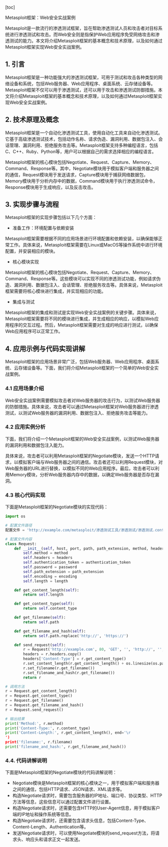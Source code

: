 
[toc]                    
                
                
Metasploit框架：Web安全实战案例

Metasploit是一款流行的渗透测试框架，旨在帮助渗透测试人员和攻击者对目标系统进行渗透测试和攻击。而Web安全则是指保护Web应用程序免受网络攻击和渗透测试的能力。本文将介绍Metasploit框架的基本概念和技术原理，以及如何通过Metasploit框架实现Web安全实战案例。

## 1. 引言

Metasploit框架是一种功能强大的渗透测试框架，可用于测试和攻击各种类型的网络设备和系统，包括Web服务器、Web应用程序、桌面系统、云存储设备等。Metasploit框架不仅可以用于渗透测试，还可以用于攻击和渗透测试防御措施。本文将介绍Metasploit框架的基本概念和技术原理，以及如何通过Metasploit框架实现Web安全实战案例。

## 2. 技术原理及概念

Metasploit框架是一个自动化渗透测试工具，使用自动化工具来自动化渗透测试。它基于高级渗透测试技术，包括动作名称、请求伪造、漏洞利用、数据包注入、会话管理、漏洞利用、拒绝服务攻击等。Metasploit框架支持多种编程语言，包括C、C++、Ruby、Python等，用户可以根据自己的需求选择相应的编程语言。

Metasploit框架的核心模块包括Negotiate、Request、Capture、Memory、Command、Response等。其中，Negotiate模块用于模拟客户端和服务器之间的通信，Request模块用于发送请求，Capture模块用于捕获网络数据包，Memory模块用于分析内存中的数据，Command模块用于执行渗透测试命令，Response模块用于生成响应，以及反击攻击。

## 3. 实现步骤与流程

Metasploit框架的实现步骤包括以下几个方面：

- 准备工作：环境配置与依赖安装

Metasploit框架需要根据不同的应用场景进行环境配置和依赖安装，以确保能够正常工作。具体来说，Metasploit框架需要在Linux或MacOS等操作系统中进行环境配置，并安装相应的模块。

- 核心模块实现

Metasploit框架的核心模块包括Negotiate、Request、Capture、Memory、Command、Response等。这些模块可以实现不同的渗透测试功能，例如请求伪造、漏洞利用、数据包注入、会话管理、拒绝服务攻击等。具体来说，Metasploit框架需要将核心模块进行集成，并实现相应的功能。

- 集成与测试

Metasploit框架的集成和测试是实现Web安全实战案例的关键步骤。具体来说，Metasploit框架需要将不同的模块进行集成，并生成相应的响应，以模拟Web应用程序的交互过程。然后，Metasploit框架需要对生成的响应进行测试，以确保Web应用程序可以正常工作。

## 4. 应用示例与代码实现讲解

Metasploit框架的应用场景非常广泛，包括Web服务器、Web应用程序、桌面系统、云存储设备等。下面，我们将介绍Metasploit框架的一个简单的Web安全实战案例。

### 4.1 应用场景介绍

Web安全实战案例需要模拟攻击者对Web服务器的攻击行为，以测试Web服务器的防御措施。具体来说，攻击者可以通过Metasploit框架对Web服务器进行渗透测试，以测试Web服务器的漏洞利用、数据包注入、拒绝服务攻击等能力。

### 4.2 应用实例分析

下面，我们将介绍一个Metasploit框架的Web安全实战案例，以测试Web服务器的漏洞利用和数据包注入能力。

具体来说，攻击者可以利用Metasploit框架的Negotiate模块，发送一个HTTP请求，以模拟客户端与Web服务器之间的通信。攻击者还可以利用Request模块，对Web服务器的URL进行替换，以模拟不同的Web应用程序。最后，攻击者可以利用Memory模块，分析Web服务器内存中的数据，以确定Web服务器是否存在漏洞。

### 4.3 核心代码实现

下面是Metasploit框架的Negotiate模块的实现代码：

```python
import os

# 配置文件路径
配置文件 = 'http://example.com/metasploit/渗透测试工具/渗透测试/渗透测试.conf'

# 配置文件内容
class Request:
    def __init__(self, host, port, path, path_extension, method, headers, encoding, headers_ authentication_token, password, authentication_token_ length, path_padding):
        self.method = method
        self.headers = headers
        self.authentication_token = authentication_token
        self.password = password
        self.path_extension = path_extension
        self.encoding = encoding
        self.length = length

    def get_content_length(self):
        return self.length

    def get_content_type(self):
        return self.content_type

    def get_filename(self):
        return self.path

    def get_filename_and_hash(self):
        return self.path.replace('http://', 'https://')

    def send_request(self):
        r = Request('http://example.com', 80, 'GET', '', 'http://', '', '', '', '', '')
        headers = r.headers.copy()
        headers['Content-Type'] = r.get_content_type()
        r.set_content_length(r.get_content_length() + os.linesize(os.path.getctime()) + 200)
        r.set_filename(r.get_filename())
        r.set_filename_and_hash(r.get_filename())
        return r

# 调用方法
r = Request.get_content_length()
r = Request.get_content_type()
r = Request.get_filename()
r = Request.get_filename_and_hash()
r = Request.send_request()

# 输出结果
print('Method:', r.method)
print('Content-Type:', r.content_type)
print('Content-Length:', r.get_content_length(), end='\r
')
print('filename:', r.filename)
print('filename_and_hash:', r.get_filename_and_hash())
```

### 4.4. 代码讲解说明

下面是Metasploit框架的Negotiate模块的代码讲解说明：

- Negotiate模块是Metasploit框架的核心模块之一，用于模拟客户端和服务器之间的通信，包括HTTP请求、JSON请求、XML请求等。
- 构造Negotiate请求时，需要包含服务器的IP地址、端口号、协议类型、HTTP方法等信息，这些信息可以通过配置文件进行设置。
- 构造Negotiate请求时，还需要包含HTTP的User-Agent信息，用于模拟客户端的IP地址和操作系统等信息。
- 构造Negotiate请求时，还需要包含请求头信息，包括Content-Type、Content-Length、Authentication等。
- 发送Negotiate请求时，可以使用Negotiate模块的send_request方法，将请求头、响应头和请求正文一起发送。

